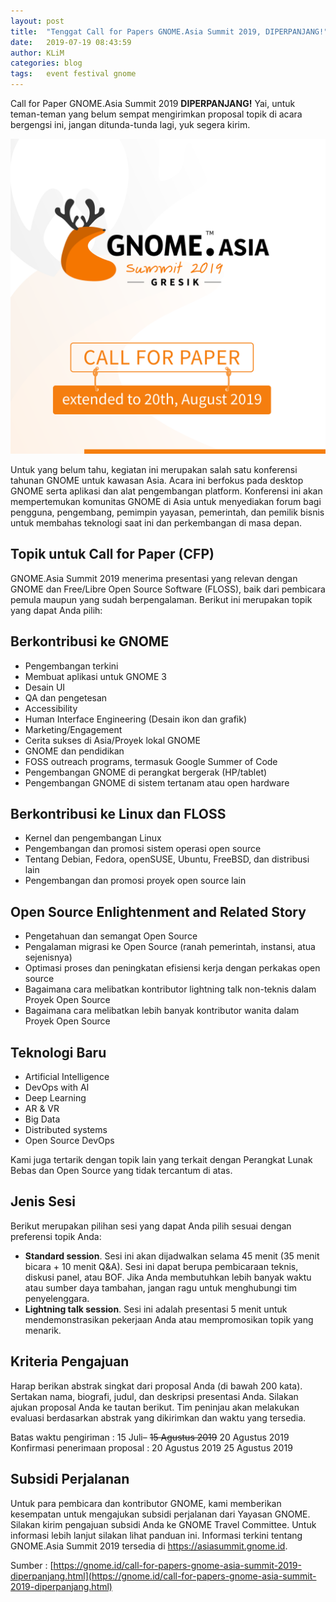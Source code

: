 ```yaml
---
layout: post
title:  "Tenggat Call for Papers GNOME.Asia Summit 2019, DIPERPANJANG!"
date:   2019-07-19 08:43:59
author: KLiM
categories: blog
tags:	event festival gnome
---
```


Call for Paper GNOME.Asia Summit 2019 **DIPERPANJANG!** Yai, untuk teman-teman yang belum sempat mengirimkan proposal topik di acara bergengsi ini, jangan ditunda-tunda lagi, yuk segera kirim.

![](/assets/images/cfp-gnome-asia-summit.png)

Untuk yang belum tahu, kegiatan ini merupakan salah satu konferensi tahunan GNOME untuk kawasan Asia. Acara ini berfokus pada desktop GNOME serta aplikasi dan alat pengembangan platform. Konferensi ini akan mempertemukan komunitas GNOME di Asia untuk menyediakan forum bagi pengguna, pengembang, pemimpin yayasan, pemerintah, dan pemilik bisnis untuk membahas teknologi saat ini dan perkembangan di masa depan.

## Topik untuk Call for Paper (CFP)
GNOME.Asia Summit 2019 menerima presentasi yang relevan dengan GNOME dan Free/Libre Open Source Software (FLOSS), baik dari pembicara pemula maupun yang sudah berpengalaman. Berikut ini merupakan topik yang dapat Anda pilih:

## Berkontribusi ke GNOME
- Pengembangan terkini
- Membuat aplikasi untuk GNOME 3
- Desain UI
- QA dan pengetesan
- Accessibility
- Human Interface Engineering (Desain ikon dan grafik)
- Marketing/Engagement
- Cerita sukses di Asia/Proyek lokal GNOME
- GNOME dan pendidikan
- FOSS outreach programs, termasuk Google Summer of Code
- Pengembangan GNOME di perangkat bergerak (HP/tablet)
- Pengembangan GNOME di sistem tertanam atau open hardware

## Berkontribusi ke Linux dan FLOSS
- Kernel dan pengembangan Linux
- Pengembangan dan promosi sistem operasi open source
- Tentang Debian, Fedora, openSUSE, Ubuntu, FreeBSD, dan distribusi lain
- Pengembangan dan promosi proyek open source lain

## Open Source Enlightenment and Related Story
- Pengetahuan dan semangat Open Source
- Pengalaman migrasi ke Open Source (ranah pemerintah, instansi, atua sejenisnya)
- Optimasi proses dan peningkatan efisiensi kerja dengan perkakas open source
- Bagaimana cara melibatkan kontributor lightning talk non-teknis dalam Proyek Open Source
- Bagaimana cara melibatkan lebih banyak kontributor wanita dalam Proyek Open Source

## Teknologi Baru
- Artificial Intelligence
- DevOps with AI
- Deep Learning
- AR & VR
- Big Data
- Distributed systems
- Open Source DevOps

Kami juga tertarik dengan topik lain yang terkait dengan Perangkat Lunak Bebas dan Open Source yang tidak tercantum di atas.

## Jenis Sesi
Berikut merupakan pilihan sesi yang dapat Anda pilih sesuai dengan preferensi topik Anda:

- **Standard session**. Sesi ini akan dijadwalkan selama 45 menit (35 menit bicara + 10 menit Q&A). Sesi ini dapat berupa pembicaraan teknis, diskusi panel, atau BOF. Jika Anda membutuhkan lebih banyak waktu atau sumber daya tambahan, jangan ragu untuk menghubungi tim penyelenggara.
- **Lightning talk session**. Sesi ini adalah presentasi 5 menit untuk mendemonstrasikan pekerjaan Anda atau mempromosikan topik yang menarik.

## Kriteria Pengajuan
Harap berikan abstrak singkat dari proposal Anda (di bawah 200 kata). Sertakan nama, biografi, judul, dan deskripsi presentasi Anda. Silakan ajukan proposal Anda ke tautan berikut. Tim peninjau akan melakukan evaluasi berdasarkan abstrak yang dikirimkan dan waktu yang tersedia.

Batas waktu pengiriman : 15 Juli– ~~15 Agustus 2019~~ 20 Agustus 2019
Konfirmasi penerimaan proposal : 20 Agustus 2019 25 Agustus 2019

## Subsidi Perjalanan
Untuk para pembicara dan kontributor GNOME, kami memberikan kesempatan untuk mengajukan subsidi perjalanan dari Yayasan GNOME. Silakan kirim pengajuan subsidi Anda ke GNOME Travel Committee. Untuk informasi lebih lanjut silakan lihat panduan ini. Informasi terkini tentang GNOME.Asia Summit 2019 tersedia di https://asiasummit.gnome.id.

Sumber : [https://gnome.id/call-for-papers-gnome-asia-summit-2019-diperpanjang.html](https://gnome.id/call-for-papers-gnome-asia-summit-2019-diperpanjang.html)